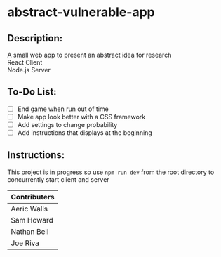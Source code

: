 # abstract-vulnerable-app

## Description:
A small web app to present an abstract idea for research \
React Client \
Node.js Server

## To-Do List:
- [ ] End game when run out of time
- [ ] Make app look better with a CSS framework
- [ ] Add settings to change probability
- [ ] Add instructions that displays at the beginning

## Instructions:
This project is in progress so use `npm run dev` from the root directory to concurrently start client and server

| Contributers |
| ------------ |
| Aeric Walls |
| Sam Howard |
| Nathan Bell |
| Joe Riva |

